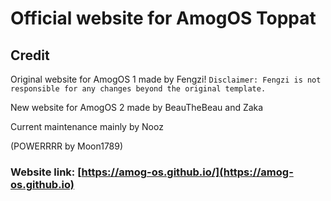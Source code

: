 # Official website for AmogOS Toppat

## Credit

Original website for AmogOS 1 made by Fengzi!
`Disclaimer: Fengzi is not responsible for any changes beyond the original template.`

New website for AmogOS 2 made by BeauTheBeau and Zaka

Current maintenance mainly by Nooz

(POWERRRR by Moon1789)

### **Website link: [https://amog-os.github.io/](https://amog-os.github.io)**
